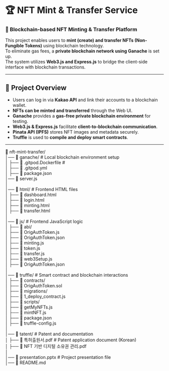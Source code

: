 # 🏆 NFT Mint & Transfer Service

### 🚀 Blockchain-based NFT Minting & Transfer Platform

This project enables users to **mint (create) and transfer NFTs (Non-Fungible Tokens)** using blockchain technology.  
To eliminate gas fees, a **private blockchain network using Ganache** is set up.  
The system utilizes **Web3.js and Express.js** to bridge the client-side interface with blockchain transactions.

---

## **📌 Project Overview**

- Users can log in via **Kakao API** and link their accounts to a blockchain wallet.
- **NFTs can be minted and transferred** through the Web UI.
- **Ganache** provides a **gas-free private blockchain environment** for testing.
- **Web3.js & Express.js** facilitate **client-to-blockchain communication**.
- **Pinata API (IPFS)** stores NFT images and metadata securely.
- **Truffle** is used to **compile and deploy smart contracts**.

---

📂 nft-mint-transfer/  
│── 📁 ganache/ # Local blockchain environment setup  
│ ├── 📄 .gitpod.Dockerfile #  
│ ├── 📄 .gitpod.yml  
│ ├── 📄 package.json  
│── 📄 server.js  
│  
│── 📁 html/ # Frontend HTML files  
│ ├── 📄 dashboard.html  
│ ├── 📄 login.html  
│ ├── 📄 minting.html  
│ ├── 📄 transfer.html  
│  
│── 📁 js/ # Frontend JavaScript logic  
│ ├── 📁 abi/  
│ ├── 📄 OrigAuthToken.js  
│ ├── 📄 OrigAuthToken.json  
│ ├── 📄 minting.js  
│ ├── 📄 token.js  
│ ├── 📄 transfer.js  
│ ├── 📄 web3Setup.js  
│ ├── 📄 OrigAuthToken.json  
│  
│── 📁 truffle/ # Smart contract and blockchain interactions  
│ ├── 📁 contracts/  
│ ├── 📄 OrigAuthToken.sol  
│ ├── 📁 migrations/  
│ ├── 📄 1_deploy_contract.js  
│ ├── 📁 scripts/  
│ ├── 📄 getMyNFTs.js  
│ ├── 📄 mintNFT.js  
│ ├── 📄 package.json  
│ ├── 📄 truffle-config.js  
│  
│── 📁 tatent/ # Patent and documentation  
│ ├── 📄 특허출원서.pdf # Patent application document (Korean)  
│ ├── 📄 NFT 기반 디지털 소유권 관리.pdf  
│  
│── 📄 presentation.pptx # Project presentation file  
│── 📄 README.md
